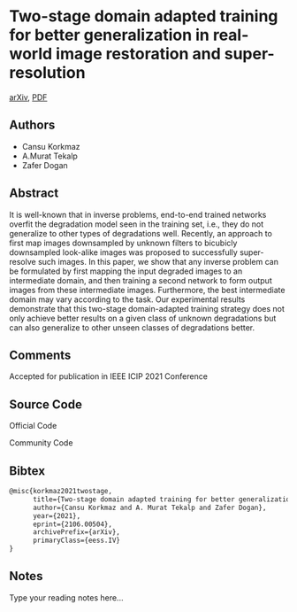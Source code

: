
# Two-stage domain adapted training for better generalization in real-world image restoration and super-resolution

[arXiv](https://arxiv.org/abs/2106.0504), [PDF](https://arxiv.org/pdf/2106.0504.pdf)

## Authors

- Cansu Korkmaz
- A.Murat Tekalp
- Zafer Dogan

## Abstract

It is well-known that in inverse problems, end-to-end trained networks overfit the degradation model seen in the training set, i.e., they do not generalize to other types of degradations well. Recently, an approach to first map images downsampled by unknown filters to bicubicly downsampled look-alike images was proposed to successfully super-resolve such images. In this paper, we show that any inverse problem can be formulated by first mapping the input degraded images to an intermediate domain, and then training a second network to form output images from these intermediate images. Furthermore, the best intermediate domain may vary according to the task. Our experimental results demonstrate that this two-stage domain-adapted training strategy does not only achieve better results on a given class of unknown degradations but can also generalize to other unseen classes of degradations better.

## Comments

Accepted for publication in IEEE ICIP 2021 Conference

## Source Code

Official Code



Community Code



## Bibtex

```tex
@misc{korkmaz2021twostage,
      title={Two-stage domain adapted training for better generalization in real-world image restoration and super-resolution}, 
      author={Cansu Korkmaz and A. Murat Tekalp and Zafer Dogan},
      year={2021},
      eprint={2106.00504},
      archivePrefix={arXiv},
      primaryClass={eess.IV}
}
```

## Notes

Type your reading notes here...

